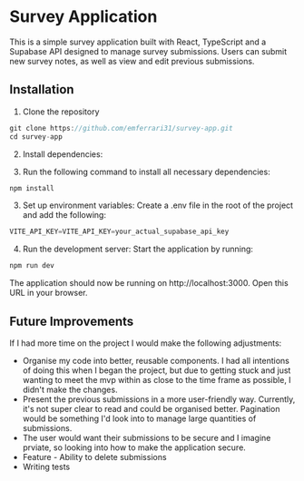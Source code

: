 # Survey Application

This is a simple survey application built with React, TypeScript and a Supabase API designed to manage survey submissions. 
Users can submit new survey notes, as well as view and edit previous submissions. 

## Installation 
1. Clone the repository 
```js
git clone https://github.com/emferrari31/survey-app.git
cd survey-app
```
2. Install dependencies:


4. Run the following command to install all necessary dependencies: 
```js
npm install
```
3. Set up environment variables: Create a .env file in the root of the project and add the following:
```js
VITE_API_KEY=VITE_API_KEY=your_actual_supabase_api_key

```
4. Run the development server: Start the application by running:
```js
npm run dev
```

The application should now be running on http://localhost:3000. Open this URL in your browser.


## Future Improvements 
If I had more time on the project I would make the following adjustments: 
- Organise my code into better, reusable components. I had all intentions of doing this when I began the project, but 
due to getting stuck and just wanting to meet the mvp within as close to the time frame as possible, I didn't make 
the changes. 
- Present the previous submissions in a more user-friendly way. Currently, it's not super clear to read and could be 
organised better. Pagination would be something I'd look into to manage large quantities of submissions. 
- The user would want their submissions to be secure and I imagine prviate, so looking into how to make the application 
secure.
- Feature - Ability to delete submissions 
- Writing tests 
